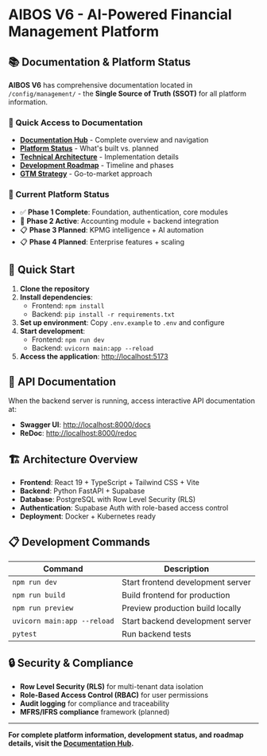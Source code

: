 # AIBOS V6 - AI-Powered Financial Management Platform

## 📚 **Documentation & Platform Status**

**AIBOS V6** has comprehensive documentation located in `/config/management/` - the **Single Source of Truth (SSOT)** for all platform information.

### **🚀 Quick Access to Documentation**

- **[Documentation Hub](../../config/management/00_INDEX.md)** - Complete overview and navigation
- **[Platform Status](../../config/management/01_PLATFORM_STATUS.md)** - What's built vs. planned
- **[Technical Architecture](../../config/management/02_TECHNICAL_ARCHITECTURE.md)** - Implementation details
- **[Development Roadmap](../../config/management/03_DEVELOPMENT_ROADMAP.md)** - Timeline and phases
- **[GTM Strategy](../../config/management/04_GTM_STRATEGY.md)** - Go-to-market approach

### **🎯 Current Platform Status**

- ✅ **Phase 1 Complete**: Foundation, authentication, core modules
- 🔄 **Phase 2 Active**: Accounting module + backend integration
- 📋 **Phase 3 Planned**: KPMG intelligence + AI automation
- 📋 **Phase 4 Planned**: Enterprise features + scaling

## 🚀 **Quick Start**

1. **Clone the repository**
2. **Install dependencies**:
   - Frontend: `npm install`
   - Backend: `pip install -r requirements.txt`
3. **Set up environment**: Copy `.env.example` to `.env` and configure
4. **Start development**:
   - Frontend: `npm run dev`
   - Backend: `uvicorn main:app --reload`
5. **Access the application**: [http://localhost:5173](http://localhost:5173)

## 🔗 **API Documentation**

When the backend server is running, access interactive API documentation at:

- **Swagger UI**: [http://localhost:8000/docs](http://localhost:8000/docs)
- **ReDoc**: [http://localhost:8000/redoc](http://localhost:8000/redoc)

## 🏗️ **Architecture Overview**

- **Frontend**: React 19 + TypeScript + Tailwind CSS + Vite
- **Backend**: Python FastAPI + Supabase
- **Database**: PostgreSQL with Row Level Security (RLS)
- **Authentication**: Supabase Auth with role-based access control
- **Deployment**: Docker + Kubernetes ready

## 📋 **Development Commands**

| Command                     | Description                       |
| --------------------------- | --------------------------------- |
| `npm run dev`               | Start frontend development server |
| `npm run build`             | Build frontend for production     |
| `npm run preview`           | Preview production build locally  |
| `uvicorn main:app --reload` | Start backend development server  |
| `pytest`                    | Run backend tests                 |

## 🔒 **Security & Compliance**

- **Row Level Security (RLS)** for multi-tenant data isolation
- **Role-Based Access Control (RBAC)** for user permissions
- **Audit logging** for compliance and traceability
- **MFRS/IFRS compliance** framework (planned)

---

**For complete platform information, development status, and roadmap details, visit the [Documentation Hub](../../config/management/00_INDEX.md).**

